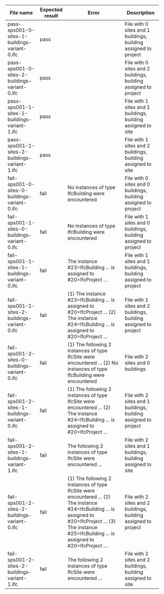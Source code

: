 | File name                                     | Expected result | Error | Description |
|-----------------------------------------------|----|----|----|
| pass-sps001-0-sites-1-buildings-variant-0.ifc | pass | | File with 0 sites and 1 buildings, building assigned to project |
| pass-sps001-0-sites-2-buildings-variant-0.ifc | pass | | File with 0 sites and 2 buildings, building assigned to project |
| pass-sps001-1-sites-1-buildings-variant-1.ifc | pass | | File with 1 sites and 1 buildings, building assigned to site    |
| pass-sps001-1-sites-2-buildings-variant-1.ifc | pass | | File with 1 sites and 2 buildings, building assigned to site    |
| fail-sps001-0-sites-0-buildings-variant-0.ifc | fail | No instances of type IfcBuilding were encountered | File with 0 sites and 0 buildings, building assigned to project |
| fail-sps001-1-sites-0-buildings-variant-0.ifc | fail | No instances of type IfcBuilding were encountered | File with 1 sites and 0 buildings, building assigned to project |
| fail-sps001-1-sites-1-buildings-variant-0.ifc | fail | The instance #23=IfcBuilding ... is assigned to #20=IfcProject ... | File with 1 sites and 1 buildings, building assigned to project |
| fail-sps001-1-sites-2-buildings-variant-0.ifc | fail | (1) The instance #23=IfcBuilding ... is assigned to #20=IfcProject ... (2) The instance #24=IfcBuilding ... is assigned to #20=IfcProject ... | File with 1 sites and 2 buildings, building assigned to project |
| fail-sps001-2-sites-0-buildings-variant-0.ifc | fail | (1) The following 2 instances of type IfcSite were encountered ... (2) No instances of type IfcBuilding were encountered | File with 2 sites and 0 buildings |
| fail-sps001-2-sites-1-buildings-variant-0.ifc | fail | (1) The following 2 instances of type IfcSite were encountered ... (2) The instance #24=IfcBuilding ... is assigned to #20=IfcProject ... | File with 2 sites and 1 buildings, building assigned to project |
| fail-sps001-2-sites-1-buildings-variant-1.ifc | fail | The following 2 instances of type IfcSite were encountered ... | File with 2 sites and 1 buildings, building assigned to site    |
| fail-sps001-2-sites-2-buildings-variant-0.ifc | fail | (1) The following 2 instances of type IfcSite were encountered ... (2) The instance #24=IfcBuilding ... is assigned to #20=IfcProject ... (3) The instance #25=IfcBuilding ... is assigned to #20=IfcProject ... | File with 2 sites and 2 buildings, building assigned to project |
| fail-sps001-2-sites-2-buildings-variant-1.ifc | fail | The following 2 instances of type IfcSite were encountered ... | File with 2 sites and 2 buildings, building assigned to site    |
